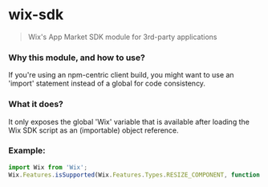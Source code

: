 # wix-sdk

> Wix's App Market SDK module for 3rd-party applications

### Why this module, and how to use?
If you're using an npm-centric client build, you might want to use an
'import' statement instead of a global for code consistency.

### What it does?
It only exposes the global 'Wix' variable that is available after loading 
the Wix SDK script as an (importable) object reference.

### Example:
```javascript
import Wix from 'Wix';
Wix.Features.isSupported(Wix.Features.Types.RESIZE_COMPONENT, function (data){console.log(data)});
```
